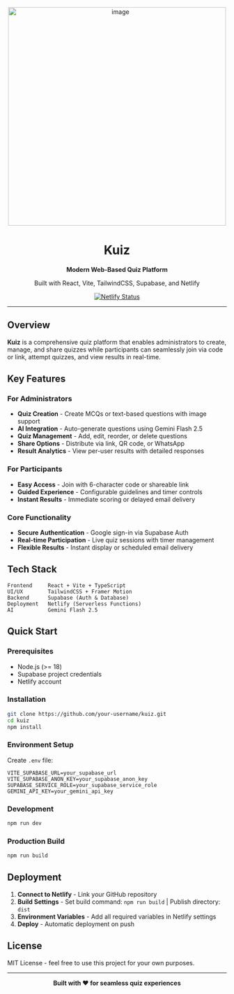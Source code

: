 <div align="center">
  <img width="500" height="500" alt="image" src="https://github.com/user-attachments/assets/169f5ff2-05cb-4269-8390-042b425e174e" />

  
  # Kuiz
  
  **Modern Web-Based Quiz Platform**
  
  Built with React, Vite, TailwindCSS, Supabase, and Netlify
  
  [![Netlify Status](https://api.netlify.com/api/v1/badges/your-badge-id/deploy-status)](https://app.netlify.com/sites/your-site/deploys)
  
</div>

---

## Overview

**Kuiz** is a comprehensive quiz platform that enables administrators to create, manage, and share quizzes while participants can seamlessly join via code or link, attempt quizzes, and view results in real-time.

## Key Features

### **For Administrators**
- **Quiz Creation** - Create MCQs or text-based questions with image support
- **AI Integration** - Auto-generate questions using Gemini Flash 2.5
- **Quiz Management** - Add, edit, reorder, or delete questions
- **Share Options** - Distribute via link, QR code, or WhatsApp
- **Result Analytics** - View per-user results with detailed responses

### **For Participants**  
- **Easy Access** - Join with 6-character code or shareable link
- **Guided Experience** - Configurable guidelines and timer controls
- **Instant Results** - Immediate scoring or delayed email delivery

### **Core Functionality**
- **Secure Authentication** - Google sign-in via Supabase Auth
- **Real-time Participation** - Live quiz sessions with timer management
- **Flexible Results** - Instant display or scheduled email delivery

## Tech Stack

```
Frontend     React + Vite + TypeScript
UI/UX        TailwindCSS + Framer Motion  
Backend      Supabase (Auth & Database)
Deployment   Netlify (Serverless Functions)
AI           Gemini Flash 2.5
```

## Quick Start

### Prerequisites
- Node.js (>= 18)
- Supabase project credentials
- Netlify account

### Installation

```bash
git clone https://github.com/your-username/kuiz.git
cd kuiz
npm install
```

### Environment Setup

Create `.env` file:

```env
VITE_SUPABASE_URL=your_supabase_url
VITE_SUPABASE_ANON_KEY=your_supabase_anon_key
SUPABASE_SERVICE_ROLE=your_supabase_service_role
GEMINI_API_KEY=your_gemini_api_key
```

### Development

```bash
npm run dev
```

### Production Build

```bash
npm run build
```

## Deployment

1. **Connect to Netlify** - Link your GitHub repository
2. **Build Settings** - Set build command: `npm run build` | Publish directory: `dist`
3. **Environment Variables** - Add all required variables in Netlify settings
4. **Deploy** - Automatic deployment on push

## License

MIT License - feel free to use this project for your own purposes.

---

<div align="center">
  
**Built with ❤️ for seamless quiz experiences**

</div>
